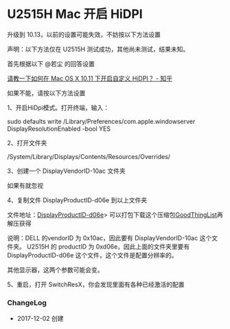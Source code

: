 # U2515H Mac 开启 HiDPI


升级到 10.13，以前的设置可能失效，不妨按以下方法设置


声明：以下方法仅在 U2515H 测试成功，其他尚未测试，结果未知。

首先根据以下 @若尘 的回答设置

[请教一下如何在 Mac OS X 10.11 下开启自定义 HiDPI？ - 知乎](https://www.zhihu.com/question/35300978/answer/68752378)

如果不能，请按以下方法设置

1、开启HiDpi模式。打开终端，输入：

sudo defaults write /Library/Preferences/com.apple.windowserver DisplayResolutionEnabled -bool YES

2、打开文件夹

/System/Library/Displays/Contents/Resources/Overrides/

3、创建一个 DisplayVendorID-10ac 文件夹

如果有就忽视

4、复制文件 DisplayProductID-d06e 到以上文件夹

文件地址：[DisplayProductID-d06e](https://github.com/cnfeat/GoodThingList/blob/master/DisplayProductID-d06e)> 可以打包下载这个压缩包[GoodThingList](https://github.com/cnfeat/GoodThingList/blob/master/DisplayProductID-d06e)再解压获得


说明：DELL 的vendorID 为 0x10ac，因此要有 DisplayVendorID-10ac 这个文件夹。
U2515H 的 productID 为 0xd06e，因此上面的文件夹里要有 DisplayProductID-d06e 这个文件，这个文件是配置分辨率的。

其他显示器，这两个参数可能会变。

5、重启，打开 SwitchResX，你会发现里面有各种已经激活的配置


### ChangeLog

- 2017-12-02 创建
